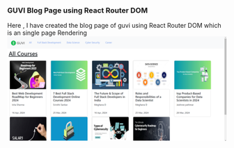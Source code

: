 ### GUVI Blog Page using React Router DOM ###
Here , I have created the blog page of guvi using React Router DOM which is an single page Rendering   
![alt text](2024-05-20.png)